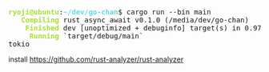 <pre><font color="#A6E22E"><b>ryoji@ubuntu</b></font>:<font color="#66D9EF"><b>~/dev/go-chan</b></font>$ cargo run --bin main
<font color="#A6E22E"><b>   Compiling</b></font> rust_async_await v0.1.0 (/media/dev/go-chan)
<font color="#A6E22E"><b>    Finished</b></font> dev [unoptimized + debuginfo] target(s) in 0.97s
<font color="#A6E22E"><b>     Running</b></font> `target/debug/main`
tokio
</pre>

install https://github.com/rust-analyzer/rust-analyzer